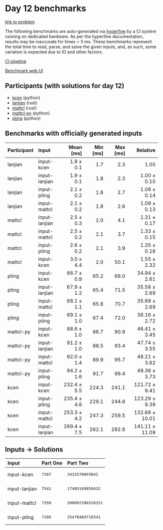 # Day 12 benchmarks

[link to problem](https://adventofcode.com/2023/day/12)

The following benchmarks are auto-generated via
[hyperfine](https://github.com/sharkdp/hyperfine) by a CI system running on
dedicated hardware. As per the hyperfine documentation, results may be
inaccurate for times < 5 ms. These benchmarks represent the total time to read,
parse, and solve the given inputs, and, as such, some variation is expected due
to IO and other factors.

[CI pipeline](http://ci.papercode.net:8080/teams/main/pipelines/aoc2023)

[Benchmark web UI](https://aoc.ancalagon.black)


## Participants (with solutions for day 12)

- [kcen](https://github.com/kcen/aoc2023) (python)
- [lanjian](https://github.com/lanjian/aoc-2023) (rust)
- [mattcl](https://github.com/mattcl/aoc2023) (rust)
- [mattcl-py](https://github.com/mattcl/aoc2023-py) (python)
- [pting](https://github.com/pting/aoc2023) (python)


## Benchmarks with officially generated inputs

| Participant | Input | Mean [ms] | Min [ms] | Max [ms] | Relative |
|:---|:---|---:|---:|---:|---:|
| lanjian | input-kcen | 1.9 ± 0.1 | 1.7 | 2.3 | 1.00 |
| lanjian | input-lanjian | 1.9 ± 0.1 | 1.8 | 2.3 | 1.00 ± 0.10 |
| lanjian | input-pting | 2.1 ± 0.2 | 1.8 | 2.7 | 1.08 ± 0.14 |
| lanjian | input-mattcl | 2.1 ± 0.2 | 1.8 | 2.6 | 1.09 ± 0.13 |
| mattcl | input-lanjian | 2.5 ± 0.3 | 2.0 | 4.1 | 1.31 ± 0.17 |
| mattcl | input-mattcl | 2.5 ± 0.2 | 2.1 | 3.7 | 1.33 ± 0.15 |
| mattcl | input-pting | 2.6 ± 0.2 | 2.1 | 3.9 | 1.35 ± 0.16 |
| mattcl | input-kcen | 3.0 ± 4.4 | 2.0 | 50.1 | 1.55 ± 2.32 |
| pting | input-kcen | 66.7 ± 0.9 | 65.2 | 69.0 | 34.94 ± 2.61 |
| pting | input-lanjian | 67.9 ± 1.2 | 65.4 | 71.5 | 35.58 ± 2.69 |
| pting | input-mattcl | 68.1 ± 1.1 | 65.8 | 70.7 | 35.69 ± 2.69 |
| pting | input-pting | 69.1 ± 1.0 | 67.4 | 72.0 | 36.16 ± 2.72 |
| mattcl-py | input-kcen | 88.6 ± 1.0 | 86.7 | 90.9 | 46.41 ± 3.45 |
| mattcl-py | input-lanjian | 91.2 ± 1.0 | 88.5 | 93.4 | 47.74 ± 3.55 |
| mattcl-py | input-mattcl | 92.0 ± 1.4 | 89.9 | 95.7 | 48.21 ± 3.62 |
| mattcl-py | input-pting | 94.2 ± 1.6 | 91.7 | 99.4 | 49.36 ± 3.73 |
| kcen | input-kcen | 232.4 ± 5.5 | 224.3 | 241.1 | 121.72 ± 9.41 |
| kcen | input-pting | 235.4 ± 4.6 | 229.1 | 244.8 | 123.29 ± 9.39 |
| kcen | input-mattcl | 253.3 ± 4.2 | 247.3 | 259.5 | 132.66 ± 10.01 |
| kcen | input-lanjian | 269.4 ± 7.5 | 262.1 | 282.8 | 141.11 ± 11.09 |


## Inputs -> Solutions

| Input | Part One | Part Two |
|:---|:---|:---|
|input-kcen|<pre>7307</pre>|<pre>3415570893842</pre>|
|input-lanjian|<pre>7541</pre>|<pre>17485169859432</pre>|
|input-mattcl|<pre>7350</pre>|<pre>200097286528151</pre>|
|input-pting|<pre>7286</pre>|<pre>25470469710341</pre>|